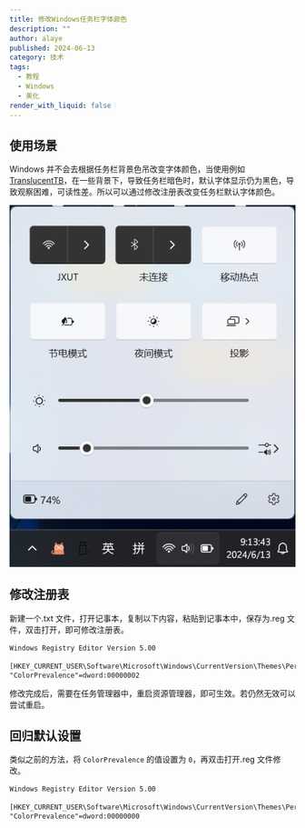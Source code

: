 ```yaml
---
title: 修改Windows任务栏字体颜色
description: ""
author: alaye
published: 2024-06-13
category: 技术
tags:
  - 教程
  - Windows
  - 美化
render_with_liquid: false
---
```


## 使用场景

Windows 并不会去根据任务栏背景色吊改变字体颜色，当使用例如 [TranslucentTB](https://github.com/TranslucentTB/TranslucentTB)，在一些背景下，导致任务栏暗色时，默认字体显示仍为黑色，导致观察困难，可读性差。所以可以通过修改注册表改变任务栏默认字体颜色。

![1718241252560](./assets/change-windows-taskbar-font-color/1718241252560.png)

## 修改注册表

新建一个.txt 文件，打开记事本，复制以下内容，粘贴到记事本中，保存为.reg 文件，双击打开，即可修改注册表。

```text
Windows Registry Editor Version 5.00

[HKEY_CURRENT_USER\Software\Microsoft\Windows\CurrentVersion\Themes\Personalize]
"ColorPrevalence"=dword:00000002
```

修改完成后，需要在任务管理器中，重启资源管理器，即可生效。若仍然无效可以尝试重启。

## 回归默认设置

类似之前的方法，将 `ColorPrevalence` 的值设置为 `0`，再双击打开.reg 文件修改。

```text
Windows Registry Editor Version 5.00

[HKEY_CURRENT_USER\Software\Microsoft\Windows\CurrentVersion\Themes\Personalize]
"ColorPrevalence"=dword:00000000
```
